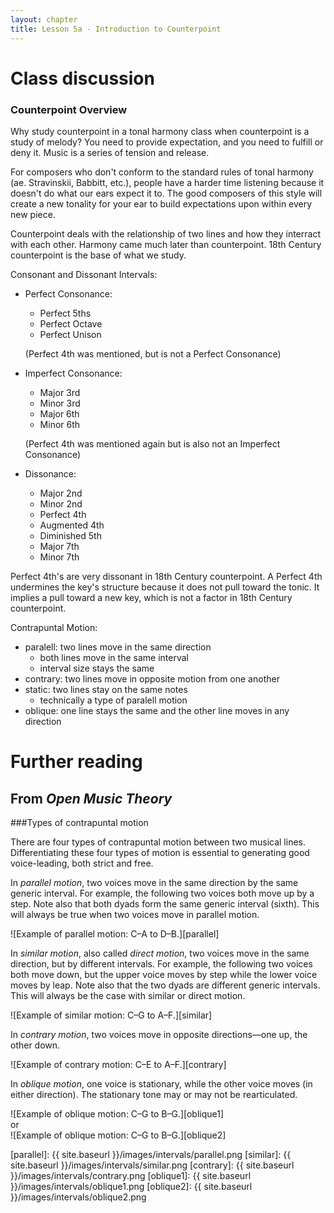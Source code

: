 ```yaml
---
layout: chapter
title: Lesson 5a - Introduction to Counterpoint
---
```


# Class discussion

### Counterpoint Overview

Why study counterpoint in a tonal harmony class when counterpoint is a study of melody?
You need to provide expectation, and you need to fulfill or deny it. 
Music is a series of tension and release. 

For composers who don't conform to the standard rules of tonal harmony (ae. Stravinskii, Babbitt, etc.), people have a harder time listening because it doesn't do what our ears expect it to. 
The good composers of this style will create a new tonality for your ear to build expectations upon within every new piece. 

Counterpoint deals with the relationship of two lines and how they interract with each other.
Harmony came much later than counterpoint. 
18th Century counterpoint is the base of what we study.

Consonant and Dissonant Intervals:
- Perfect Consonance:
    - Perfect 5ths
    - Perfect Octave
    - Perfect Unison
    
    (Perfect 4th was mentioned, but is not a Perfect Consonance)
- Imperfect Consonance:
    - Major 3rd
    - Minor 3rd
    - Major 6th
    - Minor 6th
    
    (Perfect 4th was mentioned again but is also not an Imperfect Consonance)
- Dissonance:
    - Major 2nd
    - Minor 2nd
    - Perfect 4th
    - Augmented 4th
    - Diminished 5th
    - Major 7th
    - Minor 7th
    
Perfect 4th's are very dissonant in 18th Century counterpoint. 
A Perfect 4th undermines the key's structure because it does not pull toward the tonic. 
It implies a pull toward a new key, which is not a factor in 18th Century counterpoint.

Contrapuntal Motion:
- paralell: two lines move in the same direction
  - both lines move in the same interval
  - interval size stays the same
- contrary: two lines move in opposite motion from one another
- static: two lines stay on the same notes 
  - technically a type of paralell motion
- oblique: one line stays the same and the other line moves in any direction

# Further reading

## From *Open Music Theory*

###Types of contrapuntal motion

There are four types of contrapuntal motion between two musical lines. Differentiating these four types of motion is essential to generating good voice-leading, both strict and free.

In *parallel motion*, two voices move in the same direction by the same generic interval. For example, the following two voices both move up by a step. Note also that both dyads form the same generic interval (sixth). This will always be true when two voices move in parallel motion.

![Example of parallel motion: C–A to D–B.][parallel]

In *similar motion*, also called *direct motion*, two voices move in the same direction, but by different intervals. For example, the following two voices both move down, but the upper voice moves by step while the lower voice moves by leap. Note also that the two dyads are different generic intervals. This will always be the case with similar or direct motion.

![Example of similar motion: C–G to A–F.][similar]

In *contrary motion*, two voices move in opposite directions—one up, the other down.

![Example of contrary motion: C–E to A–F.][contrary]

In *oblique motion*, one voice is stationary, while the other voice moves (in either direction). The stationary tone may or may not be rearticulated.

![Example of oblique motion: C–G to B–G.][oblique1]  
or  
![Example of oblique motion: C–G to B–G.][oblique2]



[parallel]: {{ site.baseurl }}/images/intervals/parallel.png
[similar]: {{ site.baseurl }}/images/intervals/similar.png
[contrary]: {{ site.baseurl }}/images/intervals/contrary.png
[oblique1]: {{ site.baseurl }}/images/intervals/oblique1.png
[oblique2]: {{ site.baseurl }}/images/intervals/oblique2.png
